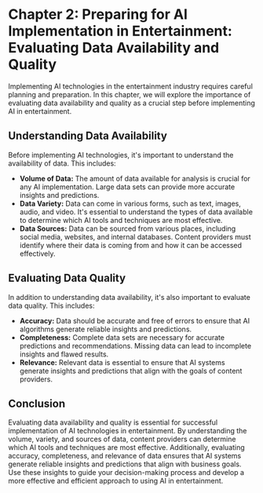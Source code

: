 Chapter 2: Preparing for AI Implementation in Entertainment: Evaluating Data Availability and Quality
=====================================================================================================

Implementing AI technologies in the entertainment industry requires careful planning and preparation. In this chapter, we will explore the importance of evaluating data availability and quality as a crucial step before implementing AI in entertainment.

Understanding Data Availability
-------------------------------

Before implementing AI technologies, it's important to understand the availability of data. This includes:

* **Volume of Data:** The amount of data available for analysis is crucial for any AI implementation. Large data sets can provide more accurate insights and predictions.
* **Data Variety:** Data can come in various forms, such as text, images, audio, and video. It's essential to understand the types of data available to determine which AI tools and techniques are most effective.
* **Data Sources:** Data can be sourced from various places, including social media, websites, and internal databases. Content providers must identify where their data is coming from and how it can be accessed effectively.

Evaluating Data Quality
-----------------------

In addition to understanding data availability, it's also important to evaluate data quality. This includes:

* **Accuracy:** Data should be accurate and free of errors to ensure that AI algorithms generate reliable insights and predictions.
* **Completeness:** Complete data sets are necessary for accurate predictions and recommendations. Missing data can lead to incomplete insights and flawed results.
* **Relevance:** Relevant data is essential to ensure that AI systems generate insights and predictions that align with the goals of content providers.

Conclusion
----------

Evaluating data availability and quality is essential for successful implementation of AI technologies in entertainment. By understanding the volume, variety, and sources of data, content providers can determine which AI tools and techniques are most effective. Additionally, evaluating accuracy, completeness, and relevance of data ensures that AI systems generate reliable insights and predictions that align with business goals. Use these insights to guide your decision-making process and develop a more effective and efficient approach to using AI in entertainment.
